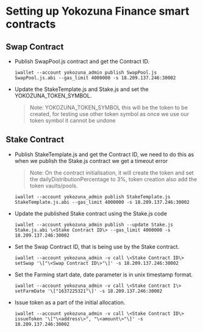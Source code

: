 # Setting up Yokozuna Finance smart contracts


## Swap Contract

* Publish SwapPool.js contract and get the Contract ID.

    ```
    iwallet --account yokozuna_admin publish SwapPool.js SwapPool.js.abi --gas_limit 4000000 -s 18.209.137.246:30002
    ```

* Update the StakeTemplate.js and Stake.js and set the YOKOZUNA_TOKEN_SYMBOL.

    > Note: YOKOZUNA_TOKEN_SYMBOL this will be the token to be created, for testing use other token symbol as once we use our token symbol it cannot be undone


## Stake Contract

* Publish StakeTemplate.js and get the Contract ID, we need to do this as when we publish the Stake.js contract we get a timeout error

    > Note: On the contract initialisation, it will create the token and set the dailyDistributionPercentage to 3%, token creation also add the token vaults/pools.


    ```
    iwallet --account yokozuna_admin publish StakeTemplate.js StakeTemplate.js.abi --gas_limit 4000000 -s 18.209.137.246:30002
    ```

* Update the published Stake contract using the Stake.js code

    ```
    iwallet --account yokozuna_admin publish --update Stake.js Stake.js.abi \<Stake Contract ID\> --gas_limit 4000000 -s 18.209.137.246:30002
    ```

* Set the Swap Contract ID, that is being use by the Stake contract.

    ```
    iwallet --account yokozuna_admin -v call \<Stake Contract ID\> setSwap '\["\<Swap Contract ID\>"\]' -s 18.209.137.246:30002
    ```

* Set the Farming start date, date parameter is in unix timestamp format.

    ```
    iwallet --account yokozuna_admin -v call \<Stake Contract I\> setFarmDate '\["1637225321"\]' -s 18.209.137.246:30002
    ```

* Issue token as a part of the initial allocation. 

    ```
    iwallet --account yokozuna_admin -v call \<Stake Contract ID\> issueToken '\["\<address\>", "\<amount\>"\]' -s 18.209.137.246:30002
    ```


